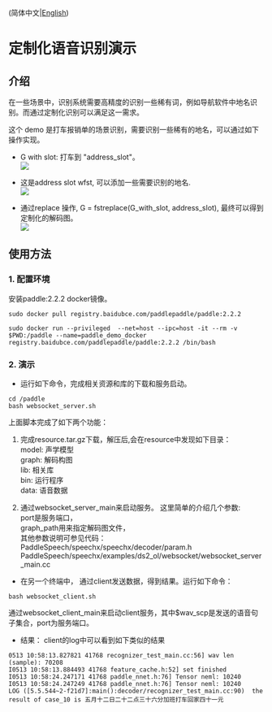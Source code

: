 (简体中文|[English](./README.md))

# 定制化语音识别演示
## 介绍
在一些场景中，识别系统需要高精度的识别一些稀有词，例如导航软件中地名识别。而通过定制化识别可以满足这一需求。  

这个 demo 是打车报销单的场景识别，需要识别一些稀有的地名，可以通过如下操作实现。

* G with slot: 打车到 "address_slot"。  
![](https://ai-studio-static-online.cdn.bcebos.com/28d9ef132a7f47a895a65ae9e5c4f55b8f472c9f3dd24be8a2e66e0b88b173a4)

* 这是address slot wfst, 可以添加一些需要识别的地名.  
![](https://ai-studio-static-online.cdn.bcebos.com/47c89100ef8c465bac733605ffc53d76abefba33d62f4d818d351f8cea3c8fe2)

* 通过replace 操作, G = fstreplace(G_with_slot, address_slot), 最终可以得到定制化的解码图。  
![](https://ai-studio-static-online.cdn.bcebos.com/60a3095293044f10b73039ab10c7950d139a6717580a44a3ba878c6e74de402b)  

## 使用方法
### 1. 配置环境
安装paddle:2.2.2 docker镜像。
```
sudo docker pull registry.baidubce.com/paddlepaddle/paddle:2.2.2

sudo docker run --privileged  --net=host --ipc=host -it --rm -v $PWD:/paddle --name=paddle_demo_docker registry.baidubce.com/paddlepaddle/paddle:2.2.2 /bin/bash 
```

### 2. 演示
* 运行如下命令，完成相关资源和库的下载和服务启动。
```
cd /paddle
bash websocket_server.sh
```
上面脚本完成了如下两个功能：
1. 完成resource.tar.gz下载，解压后,会在resource中发现如下目录：  
model: 声学模型  
graph: 解码构图  
lib: 相关库  
bin: 运行程序  
data: 语音数据  

2. 通过websocket_server_main来启动服务。
这里简单的介绍几个参数:  
port是服务端口，  
graph_path用来指定解码图文件，  
其他参数说明可参见代码：  
PaddleSpeech/speechx/speechx/decoder/param.h  
PaddleSpeech/speechx/examples/ds2_ol/websocket/websocket_server_main.cc  

* 在另一个终端中， 通过client发送数据，得到结果。运行如下命令：
```
bash websocket_client.sh
```
通过websocket_client_main来启动client服务，其中$wav_scp是发送的语音句子集合，port为服务端口。

* 结果：
client的log中可以看到如下类似的结果
```
0513 10:58:13.827821 41768 recognizer_test_main.cc:56] wav len (sample): 70208
I0513 10:58:13.884493 41768 feature_cache.h:52] set finished
I0513 10:58:24.247171 41768 paddle_nnet.h:76] Tensor neml: 10240
I0513 10:58:24.247249 41768 paddle_nnet.h:76] Tensor neml: 10240
LOG ([5.5.544~2-f21d7]:main():decoder/recognizer_test_main.cc:90)  the result of case_10 is 五月十二日二十二点三十六分加班打车回家四十一元
```
